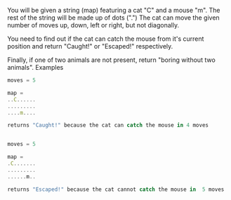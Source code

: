 You will be given a string (map) featuring a cat "C" and a mouse "m". The rest of the string will be made up of dots (".") The cat can move the given number of moves up, down, left or right, but not diagonally.

You need to find out if the cat can catch the mouse from it's current position and return "Caught!" or "Escaped!" respectively.

Finally, if one of two animals are not present, return "boring without two animals".
Examples

```ts
moves = 5

map =
..C......
.........
....m....

returns "Caught!" because the cat can catch the mouse in 4 moves

```

```ts

moves = 5

map =
.C.......
.........
......m..

returns "Escaped!" because the cat cannot catch the mouse in  5 moves

```
